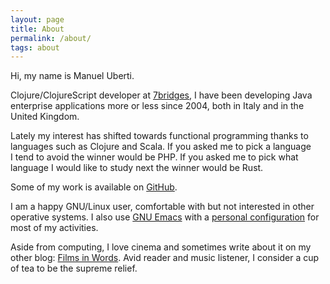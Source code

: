 ```yaml
---
layout: page
title: About
permalink: /about/
tags: about
---
```


Hi, my name is Manuel Uberti.

Clojure/ClojureScript developer at [7bridges](https://7bridges.eu/), I have been
developing Java enterprise applications more or less since 2004, both in Italy
and in the United Kingdom.

Lately my interest has shifted towards functional programming thanks to
languages such as Clojure and Scala. If you asked me to pick a language I tend
to avoid the winner would be PHP. If you asked me to pick what language I would
like to study next the winner would be Rust.

Some of my work is available on [GitHub](https://github.com/manuel-uberti).

I am a happy GNU/Linux user, comfortable with but not interested in other
operative systems. I also use [GNU Emacs](https://www.gnu.org/software/emacs/)
with a [personal configuration](https://github.com/manuel-uberti/.emacs.d) for
most of my activities.

Aside from computing, I love cinema and sometimes write about it on my other
blog: [Films in Words](https://filmsinwords.wordpress.com/). Avid reader and
music listener, I consider a cup of tea to be the supreme relief.

